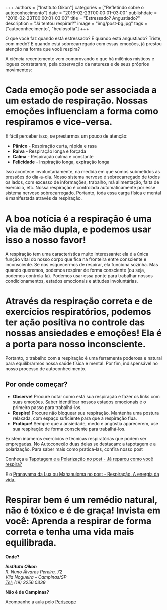 
+++
authors = ["Instituto Oikon"]
categories = ["Refletindo sobre o autoconhecimento"]
date = "2016-02-23T00:00:01-03:00"
publishdate = "2016-02-23T00:00:01-03:00"
title = "Estressado? Angustiado?"
description = "Já tentou respirar?"
image = "img/post-bg.jpg"
tags = ["autoconhecimento", "heulosofia"]
+++


O que você faz quando está estressado? E quando está angustiado? Triste, com medo? E quando está sobrecarregado com essas emoções, já prestou atenção na forma que você respira?

A ciência recentemente vem comprovando o que há milênios místicos e iogues constataram, pela observação da natureza e de seus próprios movimentos:

# Cada emoção pode ser associada a um estado de respiração. Nossas emoções influenciam a forma como respiramos e vice-versa.

É fácil perceber isso, se prestarmos um pouco de atenção:

- **Pânico** - Respiração curta, rápida e rasa
- **Raiva** - Respiração longa e forçada
- **Calma** - Respiração calma e constante
- **Felicidade** - Inspiração longa, expiração longa

Isso acontece involuntariamente, na medida em que somos submetidos às pressões do dia-a-dia. Nosso sistema nervoso é sobrecarregado de todos os lados, com excesso de informações, trabalho, má alimentação, falta de exercício, etc. Nossa respiração é controlada automaticamente por esse sistema nervoso sobrecarregado. Portanto, toda essa carga física e mental é manifestada através da respiração.

# A boa notícia é a respiração é uma via de mão dupla, e podemos usar isso a nosso favor!

A respiração tem uma característica muito interessante: ela é a única função vital do nosso corpo que fica na fronteira entre consciente e inconsciente. Se nos esquecermos de respirar, ela funciona sozinha. Mas quando queremos, podemos respirar de forma consciente (ou seja, podemos controla-la). Podemos usar essa ponte para trabalhar nossos condicionamentos, estados emocionais e atitudes involuntárias.

# Através da respiração correta e de exercícios respiratórios, podemos ter ação positiva no controle das nossas ansiedades e emoções! Ela é a porta para nosso inconsciente.

Portanto, o trabalho com a respiração é uma ferramenta poderosa e natural para equilibrarmos nossa saúde física e mental. Por fim, indispensável no nosso processo de autoconhecimento.

## Por onde começar?

- **Observe!** Procure notar como está sua respiração e fazer os links com suas emoções. Saber identificar nossos estados emocionais é o primeiro passo para trabalhá-los.
- **Respire!** Procure não bloquear sua respiração. Mantenha uma postura relaxada, com espaço suficiente para que a respiração flua.
- **Pratique!** Sempre que a ansiedade, medo e angústia aparecerem, use sua respiração de forma consciente para trabalhá-los.

Existem inúmeros exercícios e técnicas respiratórias que podem ser empregadas. No Autoconexão duas delas se destacam: a tapotagem e a polarização. Para saber mais como pratica-las, confira nosso post


Conheça a [Tapotagem e a Polarização no post - Já reparou como você respira?](http://blog.autoconexao.org.br/post/2016/02/aprenda-a-identificar-sua-respiracao/)


E o [Pranayama da Lua ou Mahanuloma no post - Respiração. A energia da vida.](http://blog.autoconexao.org.br/post/2016/02/respiracao-a-energia-da-vida/)

# Respirar bem é um remédio natural, não é tóxico e é de graça! Invista em você: Aprenda a respirar de forma correta e tenha uma vida mais equilibrada.




**Onde?**

<address>
  <strong>Instituto Oikon</strong><br>
  R. Nuno Álvares Pereira, 72<br>
  Vila Nogueira – Campinas/SP<br>
  <abbr title="Phone">Tel:</abbr> (19) 3256.0339
</address>


**Não é de Campinas?**

Acompanhe a aula pelo [Periscope][a41c6f3b]

  [a41c6f3b]: https://www.periscope.tv/ "Periscope"
